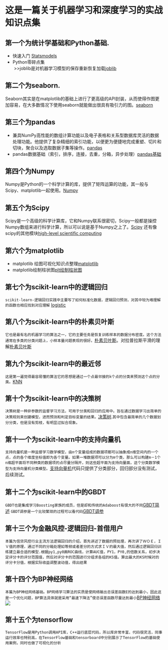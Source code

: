 这是一篇关于机器学习和深度学习的实战知识点集
===
## 第一个为统计学基础和Python基础.
* 快速入门 [Statsmodels](http://blog.163.com/bioinfor_cnu/blog/static/1944622372015815103523278/)<br>
* Python零碎点集<br>
  >>joblib是对机器学习模型的保存重新恢复加载[joblib](http://blog.csdn.net/Dream_angel_Z/article/details/47175373)
## 第二个为seaborn.
Seaborn其实是在matplotlib的基础上进行了更高级的API封装，从而使得作图更加容易，在大多数情况下使用seaborn就能做出很具有吸引力的图。[seaborn](http://blog.csdn.net/suzyu12345/article/details/69029106)
## 第三个为pandas
* 兼具NumPy高性能的数组计算功能以及电子表格和关系型数据库灵活的数据处理功能。他提供了复杂精细的索引功能，以便更为便捷地完成重塑、切片和切块，聚合以及选取数据子集等操作。[pandas](http://python.jobbole.com/84416/)<br>
* pandas数据基础（索引，排序，连接，去重，分箱，异步处理）[pandas基础](http://blog.csdn.net/niuniuyuh/article/details/77102442)
## 第四个为Numpy
Numpy是Python的一个科学计算的库，提供了矩阵运算的功能，其一般与Scipy、matplotlib一起使用。[Numpy](http://www.jb51.net/article/49397.htm)
## 第五个为Scipy
Scipy是一个高级的科学计算库，它和Numpy联系很密切，Scipy一般都是操控Numpy数组来进行科学计算，所以可以说是基于Numpy之上了。[Scipy](http://blog.csdn.net/q583501947/article/details/76735870)
还有像scipy的其他模块[high-level scientific computing](http://www.scipy-lectures.org/intro/scipy.html)
## 第六个为matplotlib
 * matplotlib 绘图可视化知识点整理[matplotlib](http://python.jobbole.com/85106/)<br>
 * matplotlib绘制柱状图[plt绘制柱状图](http://blog.csdn.net/sinat_36772813/article/details/77244189)

## 第七个为scikit-learn中的逻辑回归
`scikit-learn-逻辑回归实践中主要写了如何标准化数据，逻辑回归预测，对其中较为难理解的函数也相应找到对应理解` [logistic](http://blog.csdn.net/pipisorry/article/details/52251305)
## 第八个为scikit-learn中的朴素贝叶斯
`它也是最有名的机器学习的算法之一，它的主要任务是恢复训练样本的数据分布密度。这个方法通常在多类的分类问题上，小样本量问题表现的很好。`[朴素贝叶斯](http://blog.csdn.net/pipisorry/article/details/52251305)。对拉普拉斯平滑的理解[朴素贝叶斯](https://yq.aliyun.com/articles/113512)
## 第九个为scikit-learn中的最近邻
`这是第一遍觉得最容易懂的算法它的思想是通过一个点最邻接的k个点的分类来预测这个点的分类。`[KNN](http://blog.itpub.net/29829936/viewspace-2149679/)
## 第十个为scikit-learn中的决策树
`决策树是一种非参数的监督学习方法，可用于分类和回归的应用中。旨在通过数据学习出简单的决策规则来创建模型，进而预测和判定目标变量的结果。`[决策树](https://www.jianshu.com/p/62c5a5c086be).`其中包含最简单的几个数据划分分类，但是没有剪枝，有明显过拟合现象。`
## 第十一个为scikit-learn中的支持向量机
`支持向量机是一种监督学习数学模型，由n个变量组成的数据项都可以抽象成n维空间内的一个点，点的各个维度坐标值即为各个变量。如果一堆数据项可以分为m个类，那么可以构建m－1个n维超平面将不同种类的数据项的点尽量分隔开，则这些超平面为支持向量面，这个分类数学模型为支持向量机分类模型。`[支持向量机](https://www.jianshu.com/p/84015743be01)代码只提供了分类部分，回归部分没有测试，后续测试。
## 第十二个为scikit-learn中的GBDT
`GBDT也是集成学习Boosting家族的成员，但是却和传统的Adaboost有很大的不同`[GBDT简述](http://www.cnblogs.com/pinard/p/6140514.html)
`GBDT调参是一个比较繁琐的过程可以看代码`[GBDT调参](https://www.cnblogs.com/pinard/p/6143927.html)
## 第十三个为金融风控-逻辑回归-首借用户
`本篇为信贷风控行业主流方法逻辑回归的介绍，首先讲述了数据的预处理，再次讲了ＷＯＥ，ＩＶ值的原理，通过不同的分箱处理如等频或者差分的方式求ＩＶ的最大值，然后通过逻辑回归训练建立最合适的模型.根据py1,py0画ROC曲线，计算AUC值，PY1，PY0,的倍数关系，初步决定评分卡的评分范围值，然后对评分卡的范围进行分组求各组的KS值。算出最大的KS时候对的评分卡分值，根据实际收益调整波动值，得出结果`
## 第十四个为BP神经网络
`本篇为BP神经网络基础。BP网络学习算法的实质是使网络输出总误差函数E的达到最小，因此这是一个优化问题，BP算法具体就是采用“最速下降法”使总误差函数尽量达到最小`[BP神经网络](http://python.jobbole.com/82208/)
![](http://img.blog.csdn.net/20170211175842071?watermark/2/text/aHR0cDovL2Jsb2cuY3Nkbi5uZXQvdHloal9zZg==/font/5a6L5L2T/fontsize/400/fill/I0JBQkFCMA==/dissolve/70/gravity/SouthEast)
## 第十五个为tensorflow
`TensorFlow是用Python调用API库，C++运行底层代码，所以库非常丰富，代码很灵活，同事运行效率也特别高，在TensorFlow基础和tensorboard中分别展示了TensorFlow的基础使用案例，同时也做了可视化的分析`
